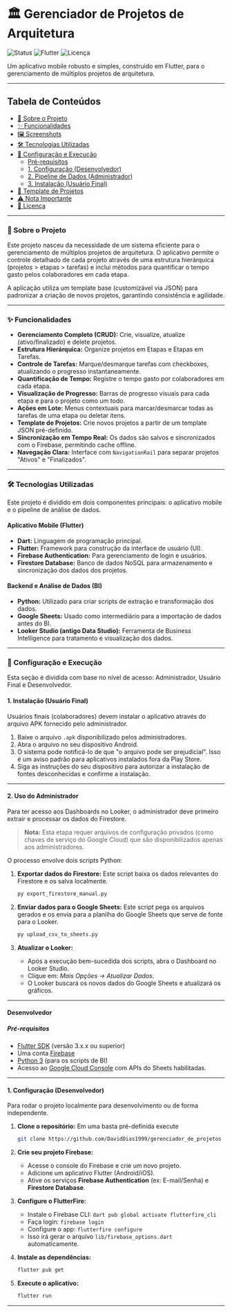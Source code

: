 # 🏛️ Gerenciador de Projetos de Arquitetura

![Status](https://img.shields.io/badge/status-em_desenvolvimento-yellow)
![Flutter](https://img.shields.io/badge/Flutter-3.x.x-blue)
![Licença](https://img.shields.io/badge/licen%C3%A7a-Privado-red)

Um aplicativo mobile robusto e simples, construído em Flutter, para o gerenciamento de múltiplos projetos de arquitetura.

---

## Tabela de Conteúdos
* [📖 Sobre o Projeto](#-sobre-o-projeto)
* [✨ Funcionalidades](#-funcionalidades)
* [🖼️ Screenshots](#-screenshots)
* [🛠️ Tecnologias Utilizadas](#-tecnologias-utilizadas)
* [🚀 Configuração e Execução](#-configuração-e-execução)
  * [Pré-requisitos](#pré-requisitos)
  * [1. Configuração (Desenvolvedor)](#1-configuração-desenvolvedor)
  * [2. Pipeline de Dados (Administrador)](#2-pipeline-de-dados-administrador)
  * [3. Instalação (Usuário Final)](#3-instalação-usuário-final)
* [📄 Template de Projetos](#-template-de-projetos)
* [⚠️ Nota Importante](#️-nota-importante)
* [📜 Licença](#-licença)

---

### 📖 Sobre o Projeto

Este projeto nasceu da necessidade de um sistema eficiente para o gerenciamento de múltiplos projetos de arquitetura. O aplicativo permite o controle detalhado de cada projeto através de uma estrutura hierárquica (projetos > etapas > tarefas) e inclui métodos para quantificar o tempo gasto pelos colaboradores em cada etapa.

A aplicação utiliza um template base (customizável via JSON) para padronizar a criação de novos projetos, garantindo consistência e agilidade.

---

### ✨ Funcionalidades

* **Gerenciamento Completo (CRUD):** Crie, visualize, atualize (ativo/finalizado) e delete projetos.
* **Estrutura Hierárquica:** Organize projetos em Etapas e Etapas em Tarefas.
* **Controle de Tarefas:** Marque/desmarque tarefas com checkboxes, atualizando o progresso instantaneamente.
* **Quantificação de Tempo:** Registre o tempo gasto por colaboradores em cada etapa.
* **Visualização de Progresso:** Barras de progresso visuais para cada etapa e para o projeto como um todo.
* **Ações em Lote:** Menus contextuais para marcar/desmarcar todas as tarefas de uma etapa ou deletar itens.
* **Template de Projetos:** Crie novos projetos a partir de um template JSON pré-definido.
* **Sincronização em Tempo Real:** Os dados são salvos e sincronizados com o Firebase, permitindo cache offline.
* **Navegação Clara:** Interface com `NavigationRail` para separar projetos "Ativos" e "Finalizados".

---

### 🛠️ Tecnologias Utilizadas

Este projeto é dividido em dois componentes principais: o aplicativo mobile e o pipeline de análise de dados.

#### Aplicativo Mobile (Flutter)
* **Dart:** Linguagem de programação principal.
* **Flutter:** Framework para construção da interface de usuário (UI).
* **Firebase Authentication:** Para gerenciamento de login e usuários.
* **Firestore Database:** Banco de dados NoSQL para armazenamento e sincronização dos dados dos projetos.

#### Backend e Análise de Dados (BI)
* **Python:** Utilizado para criar scripts de extração e transformação dos dados.
* **Google Sheets:** Usado como intermediário para a importação de dados antes do BI.
* **Looker Studio (antigo Data Studio):** Ferramenta de Business Intelligence para tratamento e visualização dos dados.

---

### 🚀 Configuração e Execução

Esta seção é dividida com base no nível de acesso: Administrador, Usuário Final e Desenvolvedor.


#### 1. Instalação (Usuário Final)

Usuários finais (colaboradores) devem instalar o aplicativo através do arquivo APK fornecido pelo administrador.

1.  Baixe o arquivo `.apk` disponibilizado pelos administradores.
2.  Abra o arquivo no seu dispositivo Android.
3.  O sistema pode notificá-lo de que "o arquivo pode ser prejudicial". Isso é um aviso padrão para aplicativos instalados fora da Play Store.
4.  Siga as instruções do seu dispositivo para autorizar a instalação de fontes desconhecidas e confirme a instalação.

---

#### 2. Uso do Administrador
Para ter acesso aos Dashboards no Looker, o administrador deve primeiro extrair e processar os dados do Firestore.

> **Nota:** Esta etapa requer arquivos de configuração privados (como chaves de serviço do Google Cloud) que são disponibilizados apenas aos administradores.

O processo envolve dois scripts Python:

1.  **Exportar dados do Firestore:**
    Este script baixa os dados relevantes do Firestore e os salva localmente.
    ```bash
    py export_firestore_manual.py
    ```

2.  **Enviar dados para o Google Sheets:**
    Este script pega os arquivos gerados e os envia para a planilha do Google Sheets que serve de fonte para o Looker.
    ```bash
    py upload_csv_to_sheets.py
    ```

3.  **Atualizar o Looker:**
    * Após a execução bem-sucedida dos scripts, abra o Dashboard no Looker Studio.
    * Clique em: *Mais Opções -> Atualizar Dados*.
    * O Looker buscará os novos dados do Google Sheets e atualizará os gráficos.

---


#### Desenvolvedor

##### Pré-requisitos
* [Flutter SDK](https://flutter.dev/docs/get-started/install) (versão 3.x.x ou superior)
* Uma conta [Firebase](https://firebase.google.com/)
* [Python 3](https://www.python.org/downloads/) (para os scripts de BI)
* Acesso ao [Google Cloud Console](https://console.cloud.google.com/) com APIs do Sheets habilitadas.

---

#### 1. Configuração (Desenvolvedor)
Para rodar o projeto localmente para desenvolvimento ou de forma independente.

1.  **Clone o repositório:**
    Em uma basta pré-definida execute
    ```bash
    git clone https://github.com/DavidDias1999/gerenciador_de_projetos
    ```

2.  **Crie seu projeto Firebase:**
    * Acesse o console do Firebase e crie um novo projeto.
    * Adicione um aplicativo Flutter (Android/iOS).
    * Ative os serviços **Firebase Authentication** (ex: E-mail/Senha) e **Firestore Database**.

3.  **Configure o FlutterFire:**
    * Instale o Firebase CLI: `dart pub global activate flutterfire_cli`
    * Faça login: `firebase login`
    * Configure o app: `flutterfire configure`
    * Isso irá gerar o arquivo `lib/firebase_options.dart` automaticamente.

4.  **Instale as dependências:**
    ```bash
    flutter pub get
    ```

5.  **Execute o aplicativo:**
    ```bash
    flutter run
    ```

---





